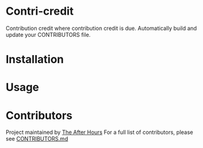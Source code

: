 # Contri-credit

Contribution credit where contribution credit is due.
Automatically build and update your CONTRIBUTORS file.

# Installation

# Usage

# Contributors

Project maintained by [The After Hours](https://github.com/the-after-hours)
For a full list of contributors, please see [CONTRIBUTORS.md](./CONTRIBUTORS.md)

